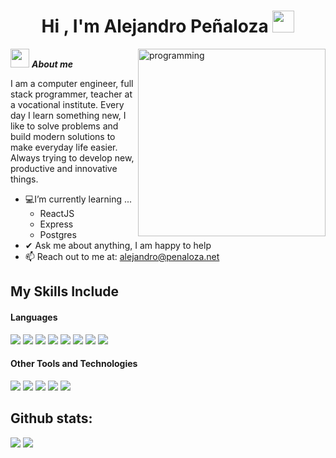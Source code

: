 <h1 align="center"><b>Hi , I'm Alejandro Peñaloza </b><img src="https://media.giphy.com/media/hvRJCLFzcasrR4ia7z/giphy.gif" width="35"></h1>
<!--  -->
<img align="right" width=300px alt="programming" src="https://media1.tenor.com/m/5ry-200hErMAAAAd/hacker-hacker-man.gif" />

<img src="https://media3.giphy.com/media/v1.Y2lkPTc5MGI3NjExY2swOG0yeTZnczZtczF1YW12Z3gwazZ0cWo5cXFxMTU4aXE4dG5vZiZlcD12MV9pbnRlcm5hbF9naWZfYnlfaWQmY3Q9Zw/KGhpQ5NMoWKQurlHwI/giphy.webp" width="30px">&nbsp;***About me***

I am a computer engineer, full stack programmer, teacher at a vocational institute. Every day I learn something new, I like to solve problems and build modern solutions to make everyday life easier. Always trying to develop new, productive and innovative things.
- 💻I’m currently learning ...
  - ReactJS
  - Express
  - Postgres
- ✔ Ask me about anything, I am happy to help<br>
- 📫 Reach out to me at: <a href="alejandro@penaloza.net">alejandro@penaloza.net</a>

## My Skills Include

<h4> Languages </h4>
<span> 
  <img src="https://img.shields.io/badge/HTML5-E34F26?style=for-the-badge&logo=html5&logoColor=white">
  <img src="https://img.shields.io/badge/CSS3-1572B6?style=for-the-badge&logo=css3&logoColor=white">
  <img src="https://img.shields.io/badge/JavaScript-F7DF1E?style=for-the-badge&logo=javascript&logoColor=black">
  <img src="https://img.shields.io/badge/Java-ED8B00?style=for-the-badge&logo=java&logoColor=white">
  <img src="https://img.shields.io/badge/C-00599C?style=for-the-badge&logo=c&logoColor=white">
  <img src="https://img.shields.io/badge/python-3670A0?style=for-the-badge&logo=python&logoColor=ffdd54">
  <img src= "https://img.shields.io/badge/typescript-%23007ACC.svg?style=for-the-badge&logo=typescript&logoColor=white">
  <img src="https://img.shields.io/badge/Kotlin-%237F52FF.svg?style=for-the-badge&logo=kotlin&logoColor=white">

 


</span>


<h4> Other Tools and Technologies </h4>
<span>
  <img src="https://img.shields.io/badge/Git-F05032?style=for-the-badge&logo=git&logoColor=white">
  <img src="https://img.shields.io/badge/jira-%230A0FFF.svg?style=for-the-badge&logo=jira&logoColor=white">
  <img src="https://img.shields.io/badge/Notion-%23000000.svg?style=for-the-badge&logo=notion&logoColor=white">
  <img src="https://img.shields.io/badge/Fedora-294172?style=for-the-badge&logo=fedora&logoColor=white">
  <img src="https://img.shields.io/badge/MySQL-00000F?style=for-the-badge&logo=mysql&logoColor=white">




</span>



<h2>Github stats:</h2> 

[![](https://github-readme-stats.vercel.app/api?username=apenaloza&show_icons=true&theme=tokyonight&hide_border=true&locale=en)](https://github.com/apenaloza)
[![](https://github-readme-streak-stats.herokuapp.com/?user=apenaloza&theme=material-palenight)](https://github.com/apenaloza)
</div>


